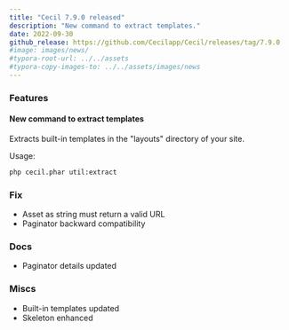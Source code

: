 ```yaml
---
title: "Cecil 7.9.0 released"
description: "New command to extract templates."
date: 2022-09-30
github_release: https://github.com/Cecilapp/Cecil/releases/tag/7.9.0
#image: images/news/
#typora-root-url: ../../assets
#typora-copy-images-to: ../../assets/images/news
---
```


### Features

#### New command to extract templates

Extracts built-in templates in the "layouts" directory of your site.

Usage:

```bash
php cecil.phar util:extract
```

### Fix

- Asset as string must return a valid URL
- Paginator backward compatibility

### Docs

- Paginator details updated

### Miscs

- Built-in templates updated
- Skeleton enhanced
